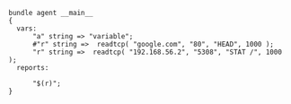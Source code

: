 ``` {.cfengine3 tangle="readtcp.cf" extra-opts="--log-level info --show-evaluated-vars=default:main\\\\."}
bundle agent __main__
{
  vars:
      "a" string => "variable";
      #"r" string =>  readtcp( "google.com", "80", "HEAD", 1000 );
      "r" string =>  readtcp( "192.168.56.2", "5308", "STAT /", 1000 );
  reports:

      "$(r)";
}
```
